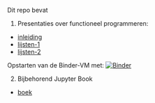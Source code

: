 Dit repo bevat

1. Presentaties over functioneel programmeren:

* [inleiding](presentaties/0-inleiding.ipynb)
* [lijsten-1](presentaties/1-lijsten-1.ipynb)
* [lijsten-2](presentaties/2-lijsten-2.ipynb)

Opstarten van de Binder-VM met: [![Binder](https://mybinder.org/badge_logo.svg)](https://mybinder.org/v2/gh/eelcodijkstra/fpbook/HEAD)

2. Bijbehorend Jupyter Book

* [boek](_build/html/index.html)